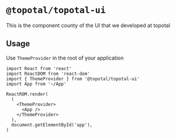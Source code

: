 # `@topotal/topotal-ui`

This is the component county of the UI that we developed at topotal

## Usage

Use `ThemeProvider` in the root of your application

```
import React from 'react'
import ReactDOM from 'react-dom'
import { ThemeProvider } from '@topotal/topotal-ui'
import App from '~/App'

ReactROM.render(
  (
    <ThemeProvider>
      <App />
    </ThemeProvider>
  ),
  document.getElementById('app'),
)
```
